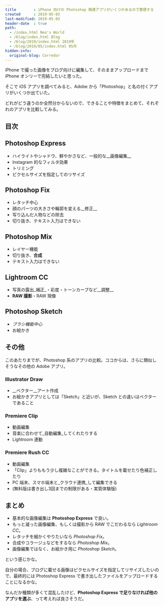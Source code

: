 ```yaml
---
title        : iPhone 向けの Photoshop 関連アプリがいくつかあるので整理する
created      : 2019-05-03
last-modified: 2019-05-03
header-date  : true
path:
  - /index.html Neo's World
  - /blog/index.html Blog
  - /blog/2019/index.html 2019年
  - /blog/2019/05/index.html 05月
hidden-info:
  original-blog: Corredor
---
```


iPhone で撮った画像をブログ向けに編集して、そのままアップロードまで iPhone オンリーで完結したいと思った。

そこで iOS アプリを調べてみると、Adobe から「Photoshop」と名の付くアプリがいくつか出ていた。

どれがどう違うのか全然分からないので、できることや特徴をまとめて、それぞれのアプリを比較してみる。

## 目次

## Photoshop Express

- ハイライトやシャドウ、鮮やかさなど、一般的な__画像編集__
- Instagram 的なフィルタ効果
- トリミング
- ピクセルサイズを指定してのリサイズ

## Photoshop Fix

- レタッチ中心
- 顔のパーツの大きさや輪郭を変える__修正__
- 写り込んだ人物などの除去
- 切り抜き、テキスト入力はできない

## Photoshop Mix

- レイヤー機能
- 切り抜き、__合成__
- テキスト入力はできない

## Lightroom CC

- 写真の露出_補正_・彩度・トーンカーブなど__調整__
- __RAW 撮影__・RAW 現像

## Photoshop Sketch

- _ブラシ機能中心_
- お絵かき

## その他

このあたりまでが、Photoshop 系のアプリの比較。ココからは、さらに類似しそうなその他の Adobe アプリ。

### Illustrator Draw

- __ベクター__アート作成
- お絵かきアプリとしては「Sketch」と近いが、Sketch との違いはベクターであること

### Premiere Clip

- 動画編集
- 音楽に合わせて_自動編集_してくれたりする
- Lightroom 連動

### Premiere Rush CC

- 動画編集
- 「Clip」よりももう少し複雑なことができる。タイトルを載せたり色補正したり
- PC 端末、スマホ端末と_クラウド連携_して編集できる
- (無料版は書き出し3回までの制限がある・実質体験版)

## まとめ

- 基本的な画像編集は __Photoshop Express__ で良い。
- もっと凝った画像編集、もしくは撮影から RAW でこだわるなら _Lightroom CC_。
- レタッチを細かくやりたいなら _Photoshop Fix_。
- 合成やコラージュなどをするなら _Photoshop Mix_。
- 画像編集ではなく、お絵かき用に _Photoshop Sketch_。

という感じかな。

自分の場合、ブログに載せる画像はピクセルサイズを指定してリサイズしたいので、最終的には Photoshop Express で書き出したファイルをアップロードすることになるかな。

なんだか種類が多くて混乱したけど、__Photoshop Express で足りなければ他のアプリを選ぶ__、って考えれば良さそうだ。

